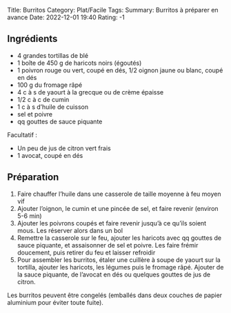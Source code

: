 Title: Burritos
Category: Plat/Facile
Tags: 
Summary: Burritos à préparer en avance
Date:  2022-12-01 19:40
Rating: -1

## Ingrédients
- 4 grandes tortillas de blé
- 1 boîte de 450 g de haricots noirs (égoutés)
- 1 poivron rouge ou vert, coupé en dés, 1/2 oignon jaune ou blanc, coupé en dés
- 100 g du fromage râpé
- 4 c à s de yaourt à la grecque ou de crème épaisse
- 1/2 c à c de cumin
- 1 c à s d’huile de cuisson
- sel et poivre
- qq gouttes de sauce piquante

Facultatif :
- Un peu de jus de citron vert frais
- 1 avocat, coupé en dés

## Préparation

1. Faire chauffer l’huile dans une casserole de taille moyenne à feu moyen vif
2. Ajouter l’oignon, le cumin et une pincée de sel, et faire revenir (environ 5-6 min)
3. Ajouter les poivrons coupés et faire revenir jusqu’à ce qu’ils soient mous. Les réserver alors dans un bol
4. Remettre la casserole sur le feu, ajouter les haricots avec qq gouttes de sauce piquante, et assaisonner de sel et poivre. Les faire frémir doucement, puis retirer du feu et laisser refroidir
5. Pour assembler les burritos, étaler une cuillère à soupe de yaourt sur la tortilla, ajouter les haricots, les légumes puis le fromage râpé. Ajouter de la sauce piquante, de l’avocat en dés ou quelques gouttes de jus de citron.

Les burritos peuvent être congelés (emballés dans deux couches de papier aluminium pour éviter toute fuite).
